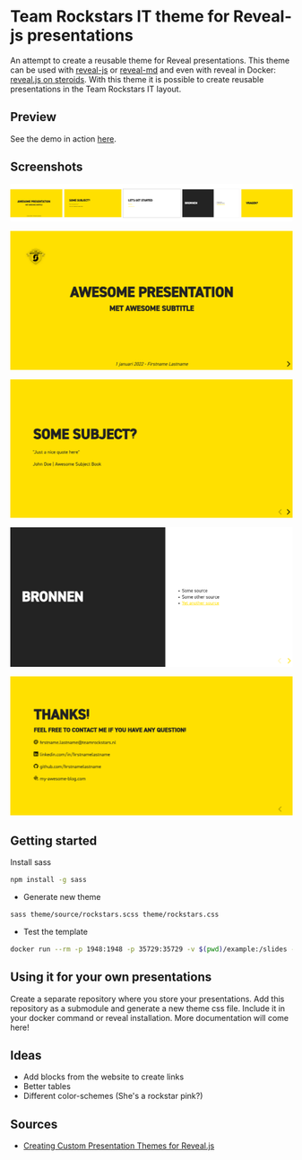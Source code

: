 # Team Rockstars IT theme for Reveal-js presentations

An attempt to create a reusable theme for Reveal presentations. This theme can be used with [reveal-js](https://revealjs.com) or [reveal-md](https://github.com/webpro/reveal-md) and even with reveal in Docker: [reveal.js on steroids](https://github.com/webpro/reveal-md). With this theme it is possible to create reusable presentations in the Team Rockstars IT layout.

## Preview

See the demo in action [here](https://team-rockstars-it.github.io/RockstarsRevealTheme/).

## Screenshots

![Overview](./assets/overview.png)

![Start](./assets/start.png)

![Left aligned](./assets/left-aligned.png)

![Columns](./assets/columns.png)

![End](./assets/end.png)

## Getting started

Install sass

``` bash
npm install -g sass
```

* Generate new theme

``` bash
sass theme/source/rockstars.scss theme/rockstars.css
```

* Test the template

``` bash
docker run --rm -p 1948:1948 -p 35729:35729 -v $(pwd)/example:/slides -v $(pwd)/theme:/slides/theme webpronl/reveal-md:latest /slides --theme theme/rockstars.css --watch
```

## Using it for your own presentations

Create a separate repository where you store your presentations. Add this repository as a submodule and generate a new theme css file. Include it in your docker command or reveal installation. More documentation will come here!

## Ideas

- Add blocks from the website to create links
- Better tables
- Different color-schemes (She's a rockstar pink?)

## Sources

- [Creating Custom Presentation Themes for Reveal.js](https://webdesign.tutsplus.com/courses/creating-custom-presentation-themes-for-revealjs/lessons/welcome-to-the-course)
